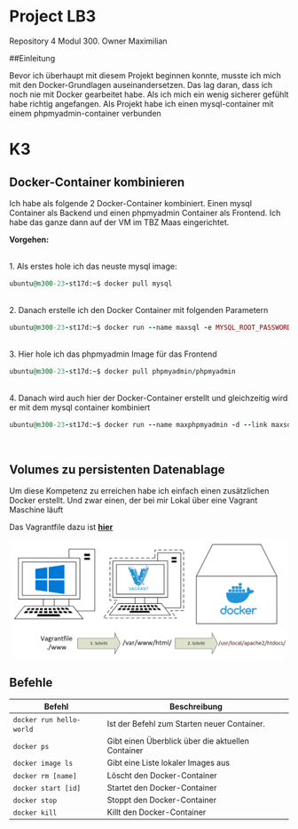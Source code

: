 # Project LB3
Repository 4 Modul 300. Owner Maximilian

##Einleitung

Bevor ich überhaupt mit diesem Projekt beginnen konnte, musste ich mich mit den Docker-Grundlagen auseinandersetzen. Das lag daran, dass ich noch nie mit Docker gearbeitet habe. Als ich mich ein wenig sicherer gefühlt habe richtig angefangen. Als Projekt habe ich einen mysql-container mit einem phpmyadmin-container verbunden

# K3


## Docker-Container kombinieren

Ich habe als folgende 2 Docker-Container kombiniert. Einen mysql Container als Backend und einen phpmyadmin Container als Frontend. Ich habe das ganze dann auf der VM im TBZ Maas eingerichtet.

**Vorgehen:**

<br>
1. Als erstes hole ich das neuste mysql image:

```Ruby
ubuntu@m300-23-st17d:~$ docker pull mysql
```

<br>
2.  Danach erstelle ich den Docker Container mit folgenden Parametern

```Ruby
ubuntu@m300-23-st17d:~$ docker run --name maxsql -e MYSQL_ROOT_PASSWORD=Migros1 -d mysql
```

<br>
3. Hier hole ich das phpmyadmin Image für das Frontend

```Ruby
ubuntu@m300-23-st17d:~$ docker pull phpmyadmin/phpmyadmin
```

<br>
4. Danach wird auch hier der Docker-Container erstellt und gleichzeitig wird er mit dem mysql container kombiniert

```Ruby
ubuntu@m300-23-st17d:~$ docker run --name maxphpmyadmin -d --link maxsql:db -p 8081:80 phpmyadmin/phpmyadmin
```
<br>

## Volumes zu persistenten Datenablage
Um diese Kompetenz zu erreichen habe ich einfach einen zusätzlichen Docker erstellt. Und zwar einen, der bei mir Lokal über eine Vagrant Maschine läuft

Das Vagrantfile dazu ist [**hier**](https://github.com/Maaxi12345/M300-Services/blob/master/Container/Vagrantfile)

![](https://github.com/Maaxi12345/M300-Services/blob/master/img/volume.PNG "Volumisierung")




## Befehle

| Befehl                    | Beschreibung                                                      |
| ------------------------- | ----------------------------------------------------------------- | 
| `docker run hello-world`            | Ist der Befehl zum Starten neuer Container. |
| `docker ps`              | Gibt einen Überblick über die aktuellen Container |
| `docker image ls`             | Gibt eine Liste lokaler Images aus                  |
| `docker rm [name]`          | Löscht den Docker-Container                                |
| `docker start [id]`            | Startet den Docker-Container                           |
| `docker stop`            | Stoppt den Docker-Container                                 |
| `docker kill`         | Killt den Docker-Container                   |
